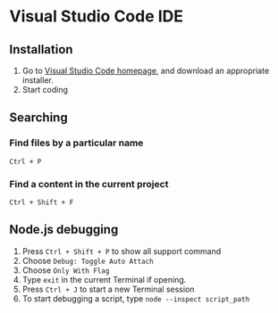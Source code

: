 # Visual Studio Code IDE

## Installation

1. Go to [Visual Studio Code homepage](https://code.visualstudio.com/), and download an appropriate installer.
2. Start coding

## Searching

### Find files by a particular name

`Ctrl + P`

### Find a content in the current project

`Ctrl + Shift + F`

## Node.js debugging

1. Press `Ctrl + Shift + P` to show all support command
2. Choose `Debug: Toggle Auto Attach`
3. Choose `Only With Flag`
4. Type `exit` in the current Terminal if opening.
5. Press `Ctrl + J` to start a new Terminal session
6. To start debugging a script, type `node --inspect script_path`